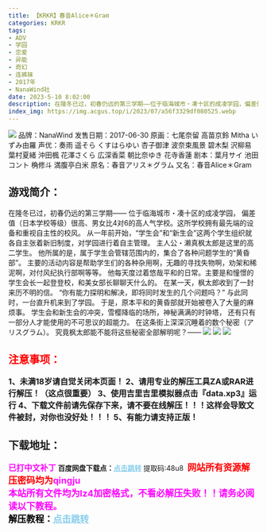 ```yaml
---
title: 【KRKR】春音Alice＊Gram
categories: KRKR
tags:
- ADV
- 学园
- 恋爱
- 异能
- 奇幻
- 连裤袜
- 2017年
- NanaWind社
date: 2023-5-10 8:02:00
description: 在隆冬已过，初春仍远的第三学期——位于临海城市・凑十区的成凌学园，偏差值（日本学校等级）很高、男女比4对6的高人气学校。这所学校拥有最先端的设备和重视自主性的校风。从一年前开始，“学生会”和“新生会”这两个学生组织就各自主张着新旧制度，对学园进行着自主管理。
index_img: https://img.acgus.top/i/2023/07/a56f3329df080525.webp
---
```

![](https://img.acgus.top/i/2023/07/a56f3329df080525.webp)
品牌：NanaWind
发售日期：2017-06-30
原画：七尾奈留 高苗京鈴 Mitha いずみ由羅
声优：奏雨 遥そら くすはらゆい 杏子御津 波奈束風景 碧木梨 沢柳易 葉村夏緒 沖田楓 花澤さくら 広深香菜 朝比奈ゆき 花寺香蓮
剧本：葉月サイ 池田コント 桷修斗 満腹亭白米
原名：春音アリス＊グラム
又名：春音Alice＊Gram

## 游戏简介：
在隆冬已过，初春仍远的第三学期——
位于临海城市・凑十区的成凌学园，
偏差值（日本学校等级）很高、男女比4对6的高人气学校。这所学校拥有最先端的设备和重视自主性的校风。
从一年前开始，“学生会”和“新生会”这两个学生组织就各自主张着新旧制度，对学园进行着自主管理。
主人公・濑真枫太郎是这里的高二学生。
他所属的是，属于学生会管辖范围内的，集合了各种问题学生的“黄昏部”。
主要的活动内容是帮助学生们的各种杂用啊，无趣的寻找失物啊，劝架和稀泥啊，对付风纪执行部啊等等。
他每天度过着悠哉平和的日常。主要是和憧憬的学生会长一起登登校，和美女部长聊聊天什么的。
在某一天，枫太郎收到了一封来历不明的信。
“你有能力探明和解决，即将同时发生的几个问题吗？”
与此同时，一台直升机来到了学园。
于是，原本平和的黄昏部就开始被卷入了大量的麻烦事。
学生会和新生会的冲突，雪樱降临的场所，神秘满满的时钟塔，
还有只有一部分人才能使用的不可思议的超能力。
在这条街上深深沉睡着的数个秘密（アリスグラム）。
究竟枫太郎能不能将这些秘密全部解明呢？——
![](https://img.acgus.top/i/2023/07/ddf950d559081345.webp)
![](https://img.acgus.top/i/2023/07/7822b719ad081240.webp)
![](https://img.acgus.top/i/2023/07/17e77d4e76080940.webp)





## <font color=#FF0000 >注意事项：</font>
<font size=3><b>1、未满18岁请自觉关闭本页面！
2、请用专业的解压工具ZA或RAR进行解压！（这点很重要）
3、使用吉里吉里模拟器点击『data.xp3』运行
4、下载文件前请先保存下来，请不要在线解压！！！这样会导致文件被封，对你也没好处！！！
5、有能力请支持正版！</b></font>

## 下载地址：
<font color=#FF00FF size=3><b>已打中文补丁</b></font>
<b>百度网盘下载点：</b><a href="https://pan.baidu.com/s/109qfjWtMP_K3Ws6zHy9tvQ?pwd=48u8" style="color: #87CEEB;"><b>点击跳转</b></a> 提取码:48u8
<a style="padding: 0" href="https://post.qingju.org/AD/"><img style="max-width:100%" src="https://img.acgus.top/i/2024/07/478f689b8021d8d499ab43d21acf137a.gif" alt=""></a>
<b><font color=#FF0000 size=4>网站所有资源解压密码均为</b></font><b><font color=#FF00FF size=4>qingju</font><font color=#FF0000 ></font></b><br><b><font color=#FF00FF size=4>本站所有文件均为lz4加密格式，不看必解压失败！！请务必阅读以下教程。</b></font><br><b><font color=#000 size=4>解压教程：</b><a href="https://post.qingju.org/tutorial/000/" style="color: #87CEEB;"><b>点击跳转</b></a>
